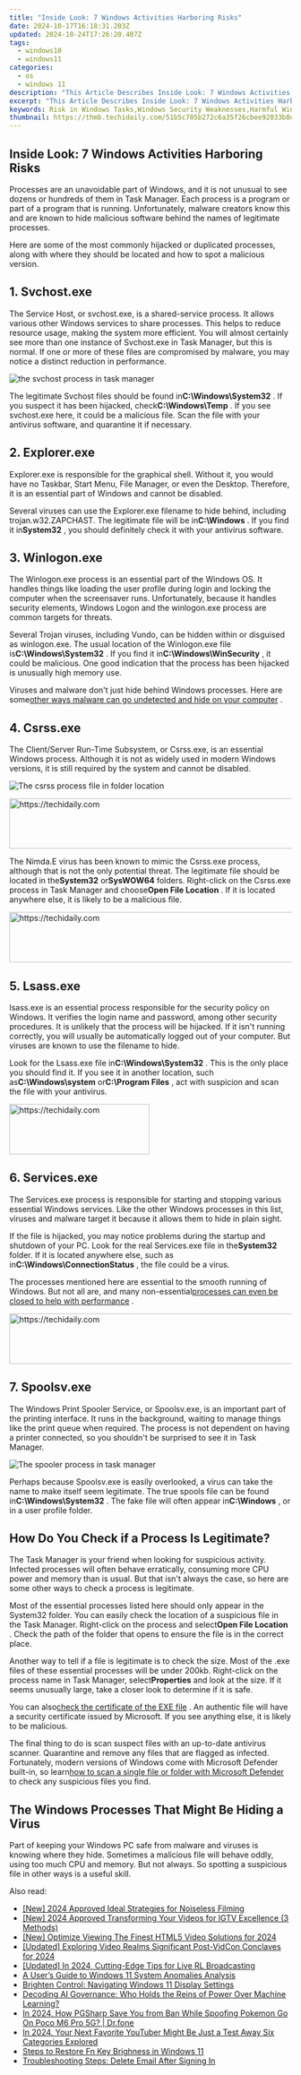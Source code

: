```yaml
---
title: "Inside Look: 7 Windows Activities Harboring Risks"
date: 2024-10-17T16:18:31.203Z
updated: 2024-10-24T17:26:20.407Z
tags:
  - windows10
  - windows11
categories:
  - os
  - windows 11
description: "This Article Describes Inside Look: 7 Windows Activities Harboring Risks"
excerpt: "This Article Describes Inside Look: 7 Windows Activities Harboring Risks"
keywords: Risk in Windows Tasks,Windows Security Weaknesses,Harmful Windows Actions,Dangerous Windows Practices,Hazardous Windows Activities,Risky Windows Operations,Vulnerable Windows Functions
thumbnail: https://thmb.techidaily.com/51b5c705b272c6a35f26cbee92033b8d25124b814164fccb1a1f598c30e520f7.jpg
---
```


## Inside Look: 7 Windows Activities Harboring Risks

 Processes are an unavoidable part of Windows, and it is not unusual to see dozens or hundreds of them in Task Manager. Each process is a program or part of a program that is running. Unfortunately, malware creators know this and are known to hide malicious software behind the names of legitimate processes.

 Here are some of the most commonly hijacked or duplicated processes, along with where they should be located and how to spot a malicious version.

## 1\. Svchost.exe

 The Service Host, or svchost.exe, is a shared-service process. It allows various other Windows services to share processes. This helps to reduce resource usage, making the system more efficient. You will almost certainly see more than one instance of Svchost.exe in Task Manager, but this is normal. If one or more of these files are compromised by malware, you may notice a distinct reduction in performance.

![the svchost process in task manager](https://static1.makeuseofimages.com/wordpress/wp-content/uploads/2023/02/svchost-process.jpg)

 The legitimate Svchost files should be found in**C:\\Windows\\System32** . If you suspect it has been hijacked, check**C:\\Windows\\Temp** . If you see svchost.exe here, it could be a malicious file. Scan the file with your antivirus software, and quarantine it if necessary.

## 2\. Explorer.exe

 Explorer.exe is responsible for the graphical shell. Without it, you would have no Taskbar, Start Menu, File Manager, or even the Desktop. Therefore, it is an essential part of Windows and cannot be disabled.

 Several viruses can use the Explorer.exe filename to hide behind, including trojan.w32.ZAPCHAST. The legitimate file will be in**C:\\Windows** . If you find it in**System32** , you should definitely check it with your antivirus software.

## 3\. Winlogon.exe

 The Winlogon.exe process is an essential part of the Windows OS. It handles things like loading the user profile during login and locking the computer when the screensaver runs. Unfortunately, because it handles security elements, Windows Logon and the winlogon.exe process are common targets for threats.

 Several Trojan viruses, including Vundo, can be hidden within or disguised as winlogon.exe. The usual location of the Winlogon.exe file is**C:\\Windows\\System32** . If you find it in**C:\\Windows\\WinSecurity** , it could be malicious. One good indication that the process has been hijacked is unusually high memory use.

 Viruses and malware don't just hide behind Windows processes. Here are some[other ways malware can go undetected and hide on your computer](https://www.makeuseof.com/can-malware-go-undetected-how-viruses-hide-from-you/) .

## 4\. Csrss.exe

 The Client/Server Run-Time Subsystem, or Csrss.exe, is an essential Windows process. Although it is not as widely used in modern Windows versions, it is still required by the system and cannot be disabled.

![The csrss process file in folder location](https://static1.makeuseofimages.com/wordpress/wp-content/uploads/2023/02/csrss-process.jpg)

<!-- affiliate ads begin -->
<a href="https://appsumo.8odi.net/c/5597632/2105883/7443" target="_top" id="2105883">
  <img src="//a.impactradius-go.com/display-ad/7443-2105883" border="0" alt="https://techidaily.com" width="728" height="90"/>
</a>
<img height="0" width="0" src="https://appsumo.8odi.net/i/5597632/2105883/7443" style="position:absolute;visibility:hidden;" border="0" />
<!-- affiliate ads end -->

 The Nimda.E virus has been known to mimic the Csrss.exe process, although that is not the only potential threat. The legitimate file should be located in the**System32** or**SysWOW64** folders. Right-click on the Csrss.exe process in Task Manager and choose**Open File Location** . If it is located anywhere else, it is likely to be a malicious file.

<!-- affiliate ads begin -->
<a href="https://ephamedtechinc.pxf.io/c/5597632/2145009/26400" target="_top" id="2145009">
  <img src="//a.impactradius-go.com/display-ad/26400-2145009" border="0" alt="https://techidaily.com" width="728" height="90"/>
</a>
<img height="0" width="0" src="https://ephamedtechinc.pxf.io/i/5597632/2145009/26400" style="position:absolute;visibility:hidden;" border="0" />
<!-- affiliate ads end -->

## 5\. Lsass.exe

 lsass.exe is an essential process responsible for the security policy on Windows. It verifies the login name and password, among other security procedures. It is unlikely that the process will be hijacked. If it isn't running correctly, you will usually be automatically logged out of your computer. But viruses are known to use the filename to hide.

 Look for the Lsass.exe file in**C:\\Windows\\System32** . This is the only place you should find it. If you see it in another location, such as**C:\\Windows\\system** or**C:\\Program Files** , act with suspicion and scan the file with your antivirus.

<!-- affiliate ads begin -->
<a href="https://bluettius.sjv.io/c/5597632/2139112/17108" target="_top" id="2139112">
  <img src="//a.impactradius-go.com/display-ad/17108-2139112" border="0" alt="https://techidaily.com" width="250" height="90"/>
</a>
<img height="0" width="0" src="https://bluettius.sjv.io/i/5597632/2139112/17108" style="position:absolute;visibility:hidden;" border="0" />
<!-- affiliate ads end -->

## 6\. Services.exe

 The Services.exe process is responsible for starting and stopping various essential Windows services. Like the other Windows processes in this list, viruses and malware target it because it allows them to hide in plain sight.

 If the file is hijacked, you may notice problems during the startup and shutdown of your PC. Look for the real Services.exe file in the**System32** folder. If it is located anywhere else, such as in**C:\\Windows\\ConnectionStatus** , the file could be a virus.

 The processes mentioned here are essential to the smooth running of Windows. But not all are, and many non-essential[processes can even be closed to help with performance](https://www.makeuseof.com/windows-processes-end-safely-performance/) .

<!-- affiliate ads begin -->
<a href="https://appsumo.8odi.net/c/5597632/2123732/7443" target="_top" id="2123732">
  <img src="//a.impactradius-go.com/display-ad/7443-2123732" border="0" alt="https://techidaily.com" width="600" height="90"/>
</a>
<img height="0" width="0" src="https://appsumo.8odi.net/i/5597632/2123732/7443" style="position:absolute;visibility:hidden;" border="0" />
<!-- affiliate ads end -->

## 7\. Spoolsv.exe

 The Windows Print Spooler Service, or Spoolsv.exe, is an important part of the printing interface. It runs in the background, waiting to manage things like the print queue when required. The process is not dependent on having a printer connected, so you shouldn't be surprised to see it in Task Manager.

![The spooler process in task manager](https://static1.makeuseofimages.com/wordpress/wp-content/uploads/2023/02/spooler-process.jpg)

 Perhaps because Spoolsv.exe is easily overlooked, a virus can take the name to make itself seem legitimate. The true spools file can be found in**C:\\Windows\\System32** . The fake file will often appear in**C:\\Windows** , or in a user profile folder.

## How Do You Check if a Process Is Legitimate?

 The Task Manager is your friend when looking for suspicious activity. Infected processes will often behave erratically, consuming more CPU power and memory than is usual. But that isn't always the case, so here are some other ways to check a process is legitimate.

 Most of the essential processes listed here should only appear in the System32 folder. You can easily check the location of a suspicious file in the Task Manager. Right-click on the process and select**Open File Location** . Check the path of the folder that opens to ensure the file is in the correct place.

 Another way to tell if a file is legitimate is to check the size. Most of the .exe files of these essential processes will be under 200kb. Right-click on the process name in Task Manager, select**Properties** and look at the size. If it seems unusually large, take a closer look to determine if it is safe.

 You can also[check the certificate of the EXE file](https://www.makeuseof.com/windows-tell-if-exe-file-is-safe/) . An authentic file will have a security certificate issued by Microsoft. If you see anything else, it is likely to be malicious.

 The final thing to do is scan suspect files with an up-to-date antivirus scanner. Quarantine and remove any files that are flagged as infected. Fortunately, modern versions of Windows come with Microsoft Defender built-in, so learn[how to scan a single file or folder with Microsoft Defender](https://www.makeuseof.com/microsoft-defender-scan-file-folder/) to check any suspicious files you find.

## The Windows Processes That Might Be Hiding a Virus

 Part of keeping your Windows PC safe from malware and viruses is knowing where they hide. Sometimes a malicious file will behave oddly, using too much CPU and memory. But not always. So spotting a suspicious file in other ways is a useful skill.

<ins class="adsbygoogle"
     style="display:block"
     data-ad-format="autorelaxed"
     data-ad-client="ca-pub-7571918770474297"
     data-ad-slot="1223367746"></ins>

<ins class="adsbygoogle"
     style="display:block"
     data-ad-client="ca-pub-7571918770474297"
     data-ad-slot="8358498916"
     data-ad-format="auto"
     data-full-width-responsive="true"></ins>

<span class="atpl-alsoreadstyle">Also read:</span>
<div><ul>
<li><a href="https://screen-mirroring-recording.techidaily.com/new-2024-approved-ideal-strategies-for-noiseless-filming/"><u>[New] 2024 Approved Ideal Strategies for Noiseless Filming</u></a></li>
<li><a href="https://youtube-zero.techidaily.com/024-approved-transforming-your-videos-for-igtv-excellence-3-methods/"><u>[New] 2024 Approved Transforming Your Videos for IGTV Excellence (3 Methods)</u></a></li>
<li><a href="https://fox-blue.techidaily.com/new-optimize-viewing-the-finest-html5-video-solutions-for-2024/"><u>[New] Optimize Viewing The Finest HTML5 Video Solutions for 2024</u></a></li>
<li><a href="https://facebook-record-videos.techidaily.com/updated-exploring-video-realms-significant-post-vidcon-conclaves-for-2024/"><u>[Updated] Exploring Video Realms Significant Post-VidCon Conclaves for 2024</u></a></li>
<li><a href="https://desktop-recording.techidaily.com/updated-in-2024-cutting-edge-tips-for-live-rl-broadcasting/"><u>[Updated] In 2024, Cutting-Edge Tips for Live RL Broadcasting</u></a></li>
<li><a href="https://windows11.techidaily.com/a-users-guide-to-windows-11-system-anomalies-analysis/"><u>A User’s Guide to Windows 11 System Anomalies Analysis</u></a></li>
<li><a href="https://windows11.techidaily.com/brighten-control-navigating-windows-11-display-settings/"><u>Brighten Control: Navigating Windows 11 Display Settings</u></a></li>
<li><a href="https://tech-haven.techidaily.com/decoding-ai-governance-who-holds-the-reins-of-power-over-machine-learning/"><u>Decoding AI Governance: Who Holds the Reins of Power Over Machine Learning?</u></a></li>
<li><a href="https://pokemon-go-android.techidaily.com/in-2024-how-pgsharp-save-you-from-ban-while-spoofing-pokemon-go-on-poco-m6-pro-5g-drfone-by-drfone-virtual-android/"><u>In 2024, How PGSharp Save You from Ban While Spoofing Pokemon Go On Poco M6 Pro 5G? | Dr.fone</u></a></li>
<li><a href="https://youtube-docs.techidaily.com/24-your-next-favorite-youtuber-might-be-just-a-test-away-six-categories-explored/"><u>In 2024, Your Next Favorite YouTuber Might Be Just a Test Away Six Categories Explored</u></a></li>
<li><a href="https://windows11.techidaily.com/steps-to-restore-fn-key-brighness-in-windows-11/"><u>Steps to Restore Fn Key Brighness in Windows 11</u></a></li>
<li><a href="https://windows11.techidaily.com/troubleshooting-steps-delete-email-after-signing-in/"><u>Troubleshooting Steps: Delete Email After Signing In</u></a></li>
</ul></div>

